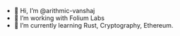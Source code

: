 - 👋 Hi, I’m @arithmic-vanshaj
- 👀 I’m working with Folium Labs
- 🌱 I’m currently learning Rust, Cryptography, Ethereum.

<!---
arithmic-vanshaj/arithmic-vanshaj is a ✨ special ✨ repository because its `README.md` (this file) appears on your GitHub profile.
You can click the Preview link to take a look at your changes.
--->
